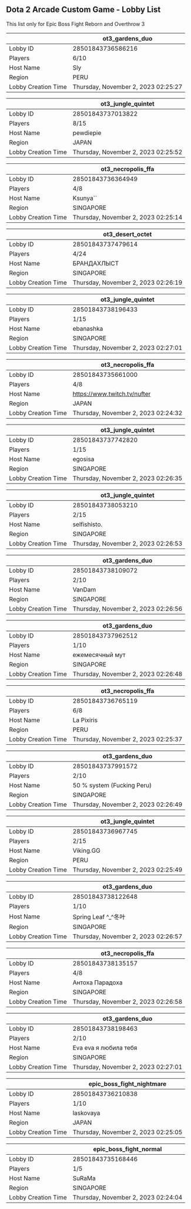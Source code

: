 ## Dota 2 Arcade Custom Game - Lobby List

This list only for Epic Boss Fight Reborn and Overthrow 3

|  | ot3_gardens_duo |
| ------ | ------ |
| Lobby ID | 28501843736586216 |
| Players | 6/10 |
| Host Name | Sly |
| Region | PERU |
| Lobby Creation Time | Thursday, November 2, 2023 02:25:27 |


|  | ot3_jungle_quintet |
| ------ | ------ |
| Lobby ID | 28501843737013822 |
| Players | 8/15 |
| Host Name | pewdiepie |
| Region | JAPAN |
| Lobby Creation Time | Thursday, November 2, 2023 02:25:52 |


|  | ot3_necropolis_ffa |
| ------ | ------ |
| Lobby ID | 28501843736364949 |
| Players | 4/8 |
| Host Name | Ksunya`` |
| Region | SINGAPORE |
| Lobby Creation Time | Thursday, November 2, 2023 02:25:14 |


|  | ot3_desert_octet |
| ------ | ------ |
| Lobby ID | 28501843737479614 |
| Players | 4/24 |
| Host Name | БРАНДАХЛЫСТ |
| Region | SINGAPORE |
| Lobby Creation Time | Thursday, November 2, 2023 02:26:19 |


|  | ot3_jungle_quintet |
| ------ | ------ |
| Lobby ID | 28501843738196433 |
| Players | 1/15 |
| Host Name | ebanashka |
| Region | SINGAPORE |
| Lobby Creation Time | Thursday, November 2, 2023 02:27:01 |


|  | ot3_necropolis_ffa |
| ------ | ------ |
| Lobby ID | 28501843735661000 |
| Players | 4/8 |
| Host Name | https://www.twitch.tv/nufter |
| Region | JAPAN |
| Lobby Creation Time | Thursday, November 2, 2023 02:24:32 |


|  | ot3_jungle_quintet |
| ------ | ------ |
| Lobby ID | 28501843737742820 |
| Players | 1/15 |
| Host Name | egosisa |
| Region | SINGAPORE |
| Lobby Creation Time | Thursday, November 2, 2023 02:26:35 |


|  | ot3_jungle_quintet |
| ------ | ------ |
| Lobby ID | 28501843738053210 |
| Players | 2/15 |
| Host Name | selfishisto. |
| Region | SINGAPORE |
| Lobby Creation Time | Thursday, November 2, 2023 02:26:53 |


|  | ot3_gardens_duo |
| ------ | ------ |
| Lobby ID | 28501843738109072 |
| Players | 2/10 |
| Host Name | VanDam |
| Region | SINGAPORE |
| Lobby Creation Time | Thursday, November 2, 2023 02:26:56 |


|  | ot3_gardens_duo |
| ------ | ------ |
| Lobby ID | 28501843737962512 |
| Players | 1/10 |
| Host Name | ежемесячный мут |
| Region | SINGAPORE |
| Lobby Creation Time | Thursday, November 2, 2023 02:26:48 |


|  | ot3_necropolis_ffa |
| ------ | ------ |
| Lobby ID | 28501843736765119 |
| Players | 6/8 |
| Host Name | La Pixiris |
| Region | PERU |
| Lobby Creation Time | Thursday, November 2, 2023 02:25:37 |


|  | ot3_gardens_duo |
| ------ | ------ |
| Lobby ID | 28501843737991572 |
| Players | 2/10 |
| Host Name | 50 % system (Fucking Peru) |
| Region | SINGAPORE |
| Lobby Creation Time | Thursday, November 2, 2023 02:26:49 |


|  | ot3_jungle_quintet |
| ------ | ------ |
| Lobby ID | 28501843736967745 |
| Players | 2/15 |
| Host Name | Viking.GG |
| Region | PERU |
| Lobby Creation Time | Thursday, November 2, 2023 02:25:49 |


|  | ot3_gardens_duo |
| ------ | ------ |
| Lobby ID | 28501843738122648 |
| Players | 1/10 |
| Host Name | Spring Leaf ^_^冬叶 |
| Region | SINGAPORE |
| Lobby Creation Time | Thursday, November 2, 2023 02:26:57 |


|  | ot3_necropolis_ffa |
| ------ | ------ |
| Lobby ID | 28501843738135157 |
| Players | 4/8 |
| Host Name | Aнтоха Парадоxа |
| Region | SINGAPORE |
| Lobby Creation Time | Thursday, November 2, 2023 02:26:58 |


|  | ot3_gardens_duo |
| ------ | ------ |
| Lobby ID | 28501843738198463 |
| Players | 2/10 |
| Host Name | Eva eva я любила тебя |
| Region | SINGAPORE |
| Lobby Creation Time | Thursday, November 2, 2023 02:27:01 |


|  | epic_boss_fight_nightmare |
| ------ | ------ |
| Lobby ID | 28501843736210838 |
| Players | 1/10 |
| Host Name | laskovaya |
| Region | JAPAN |
| Lobby Creation Time | Thursday, November 2, 2023 02:25:05 |


|  | epic_boss_fight_normal |
| ------ | ------ |
| Lobby ID | 28501843735168446 |
| Players | 1/5 |
| Host Name | SuRaMa |
| Region | SINGAPORE |
| Lobby Creation Time | Thursday, November 2, 2023 02:24:04 |


